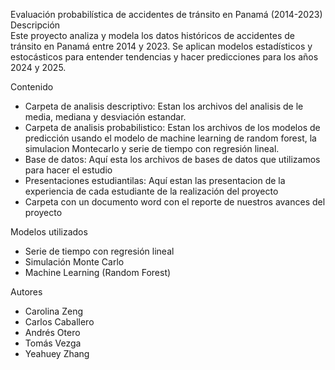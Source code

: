 Evaluación probabilística de accidentes de tránsito en Panamá (2014-2023)
Descripción  
Este proyecto analiza y modela los datos históricos de accidentes de tránsito en Panamá entre 2014 y 2023. Se aplican modelos estadísticos y estocásticos para entender tendencias y hacer predicciones para los años 2024 y 2025.  

Contenido  
- Carpeta de analisis descriptivo: Estan los archivos del analisis de le media, mediana y desviación estandar.
- Carpeta de analisis probabilistico: Estan los archivos de los modelos de predicción usando el modelo de machine learning de random forest, la simulacion Montecarlo y serie de tiempo con regresión lineal.
- Base de datos: Aquí esta los archivos de bases de datos que utilizamos para hacer el estudio
- Presentaciones estudiantilas: Aquí estan las presentacion de la experiencia de cada estudiante de la realización del proyecto
- Carpeta con un documento word con el reporte de nuestros avances del proyecto

Modelos utilizados  
- Serie de tiempo con regresión lineal 
- Simulación Monte Carlo  
- Machine Learning (Random Forest)    

Autores  
- Carolina Zeng  
- Carlos Caballero  
- Andrés Otero  
- Tomás Vezga  
- Yeahuey Zhang  
